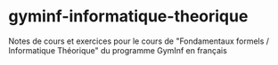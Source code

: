 # gyminf-informatique-theorique
Notes de cours et exercices pour le cours de "Fondamentaux formels / Informatique Théorique" du programme GymInf en français
